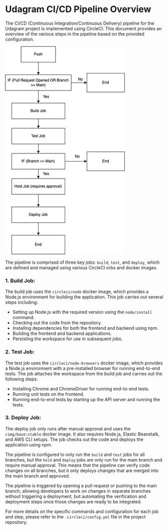 # Udagram CI/CD Pipeline Overview

The CI/CD (Continuous Integration/Continuous Delivery) pipeline for the Udagram project is implemented using CircleCI. This document provides an overview of the various steps in the pipeline based on the provided configuration.

![CircleCI Pipeline Diagram](./images/Pipeline.png)

The pipeline is comprised of three key jobs: `build`, `test`, and `deploy`, which are defined and managed using various CircleCI orbs and docker images.

### 1. **Build Job**:
   The build job uses the `circleci/node` docker image, which provides a Node.js environment for building the application. This job carries out several steps including:

   - Setting up Node.js with the required version using the `node/install` command.
   - Checking out the code from the repository.
   - Installing dependencies for both the frontend and backend using npm.
   - Building the frontend and backend applications.
   - Persisting the workspace for use in subsequent jobs.

### 2. **Test Job**:
   The test job uses the `circleci/node-browsers` docker image, which provides a Node.js environment with a pre-installed browser for running end-to-end tests. The job attaches the workspace from the build job and carries out the following steps:

   - Installing Chrome and ChromeDriver for running end-to-end tests.
   - Running unit tests on the frontend.
   - Running end-to-end tests by starting up the API server and running the tests.

### 3. **Deploy Job**:
   The deploy job only runs after manual approval and uses the `cimg/base:stable` docker image. It also requires Node.js, Elastic Beanstalk, and AWS CLI setups. The job checks out the code and deploys the application using npm.

The pipeline is configured to only run the `build` and `test` jobs for all branches, but the `hold` and `deploy` jobs are only run for the main branch and require manual approval. This means that the pipeline can verify code changes on all branches, but it only deploys changes that are merged into the main branch and approved.

The pipeline is triggered by opening a pull request or pushing to the main branch, allowing developers to work on changes in separate branches without triggering a deployment, but automating the verification and deployment steps once those changes are ready to be integrated.

For more details on the specific commands and configuration for each job and step, please refer to the `.circleci/config.yml` file in the project repository.